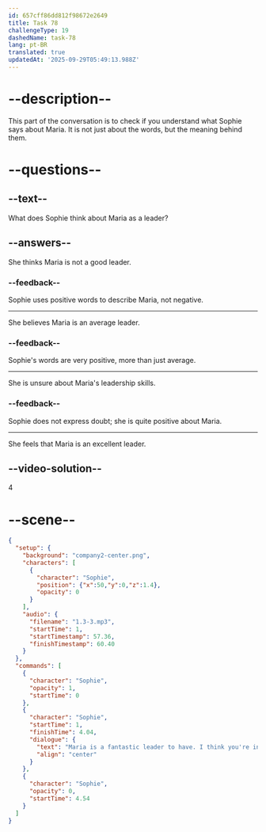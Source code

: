 ```yaml
---
id: 657cff86dd812f98672e2649
title: Task 78
challengeType: 19
dashedName: task-78
lang: pt-BR
translated: true
updatedAt: '2025-09-29T05:49:13.988Z'
---
```


<!-- (audio) Sophie: "Maria is a fantastic leader to have. I think you are in good hands." -->

# --description--

This part of the conversation is to check if you understand what Sophie says about Maria. It is not just about the words, but the meaning behind them.

# --questions--

## --text--

What does Sophie think about Maria as a leader?

## --answers--

She thinks Maria is not a good leader.

### --feedback--

Sophie uses positive words to describe Maria, not negative.

---

She believes Maria is an average leader.

### --feedback--

Sophie's words are very positive, more than just average.

---

She is unsure about Maria's leadership skills.

### --feedback--

Sophie does not express doubt; she is quite positive about Maria.

---

She feels that Maria is an excellent leader.

## --video-solution--

4

# --scene--

```json
{
  "setup": {
    "background": "company2-center.png",
    "characters": [
      {
        "character": "Sophie",
        "position": {"x":50,"y":0,"z":1.4},
        "opacity": 0
      }
    ],
    "audio": {
      "filename": "1.3-3.mp3",
      "startTime": 1,
      "startTimestamp": 57.36,
      "finishTimestamp": 60.40
    }
  },
  "commands": [
    {
      "character": "Sophie",
      "opacity": 1,
      "startTime": 0
    },
    {
      "character": "Sophie",
      "startTime": 1,
      "finishTime": 4.04,
      "dialogue": {
        "text": "Maria is a fantastic leader to have. I think you're in good hands.",
        "align": "center"
      }
    },
    {
      "character": "Sophie",
      "opacity": 0,
      "startTime": 4.54
    }
  ]
}
```
